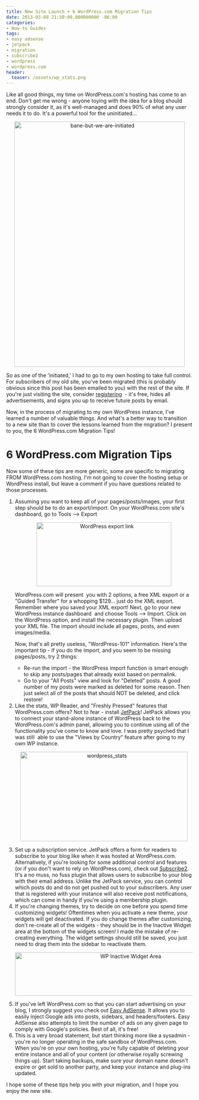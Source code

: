 ```yaml
---
title: New Site Launch + 6 WordPress.com Migration Tips
date: 2013-03-09 21:50:09.000000000 -06:00
categories:
- How-to Guides
tags:
- easy adsense
- jetpack
- migration
- subscribe2
- wordpress
- wordpress.com
header:
  teaser: /assets/wp_stats.png
---
```

<p>Like all good things, my time on WordPress.com's hosting has come to an end. Don't get me wrong - anyone toying with the idea for a blog should strongly consider it, as it's well-managed and does 90% of what any user needs it to do. It's a powerful tool for the uninitiated...</p>
<p style="text-align: center;"><a href="http://alexdglover.com/wp-content/uploads/2013/03/bane.png"><img class="aligncenter size-full wp-image-502" alt="bane-but-we-are-initiated" src="{{ site.baseurl }}/assets/bane.png" width="460" height="663" /></a></p>
<p>So as one of the 'initiated,' I had to go to my own hosting to take full control. For subscribers of my old site, you've been migrated (this is probably obvious since this post has been emailed to you) with the rest of the site. If you're just visiting the site, consider <a title="Register" href="http://alexdglover.com/membership-account-2/">registering</a>  - it's free, hides all advertisements, and signs you up to receive future posts by email.</p>
<p>Now, in the process of migrating to my own WordPress instance, I've learned a number of valuable things. And what's a better way to transition to a new site than to cover the lessons learned from the migration? I present to you, the 6 WordPress.com Migration Tips!</p>
<h1>6 WordPress.com Migration Tips</h1>
<p>Now some of these tips are more generic, some are specific to migrating FROM WordPress.com hosting. I'm not going to cover the hosting setup or WordPress install, but leave a comment if you have questions related to those processes.</p>
<ol>
  <li>
    <p>Assuming you want to keep all of your pages/posts/images, your first step should be to do an export/import. On your WordPress.com site's dashboard, go to Tools --> Export</p>
    <p style="text-align: center;"><a href="http://alexdglover.com/wp-content/uploads/2013/03/wp_export.png"><img class="aligncenter size-full wp-image-505" alt="WordPress export link" src="{{ site.baseurl }}/assets/wp_export.png" width="364" height="173" /></a></p>
    <p>WordPress.com will present  you with 2 options, a free XML export or a "Guided Transfer" for a whopping $129... just do the XML export. Remember where you saved your XML export! Next, go to your new WordPress instance dashboard  and choose Tools --> Import. Click on the WordPress option, and install the necessary plugin. Then upload your XML file. The import should include all pages, posts, and even images/media.</p>
    <p>Now, that's all pretty useless, "WordPress-101" information. Here's the important tip - if you do the import, and you seem to be missing pages/posts, try 2 things:</p>
    <ul>
      <li>Re-run the import - the WordPress import function is smart enough to skip any posts/pages that already exist based on permalink.</li>
      <li>Go to your "All Posts" view and look for "Deleted" posts. A good number of my posts were marked as deleted for some reason. Then just select all of the posts that should NOT be deleted, and click restore!
      </li>
    </ul>
  </li>

  <li>Like the stats, WP Reader, and "Freshly Pressed" features that WordPress.com offers? Not to fear - install <a title="JetPack" href="http://wordpress.org/extend/plugins/jetpack/" target="_blank">JetPack</a>! JetPack allows you to connect your stand-alone instance of WordPress back to the WordPress.com's admin panel, allowing you to continue using all of the functionality you've come to know and love. I was pretty psyched that I was still  able to use the "Views by Country" feature after going to my own WP instance.<br />
  <p style="text-align: center;"><a href="http://alexdglover.com/wp-content/uploads/2013/03/wp_stats.png"><img class="aligncenter  wp-image-510" alt="wordpress_stats" src="{{ site.baseurl }}/assets/wp_stats.png" width="452" height="242" /></a></p></li>

  <li>Set up a subscription service. JetPack offers a form for readers to subscribe to your blog like when it was hosted at WordPress.com. Alternatively, if you're looking for some additional control and features (or if you don't want to rely on WordPress.com), check out <a title="Subscribe2" href="http://wordpress.org/extend/plugins/subscribe2/" target="_blank">Subscribe2</a>. It's a no muss, no fuss plugin that allows users to subscribe to your blog with their email address. Unlike the JetPack service, you can control which posts do and do not get pushed out to your subscribers. Any user that is registered with your instance will also receive post notifications, which can come in handy if you're using a membership plugin.</li>

  <li>If you're changing themes, try to decide on one before you spend time customizing widgets! Oftentimes when you activate a new theme, your widgets will get deactivated. If you do change themes after customizing, don't re-create all of the widgets - they should be in the Inactive Widget area at the bottom of the widgets screen! I made the mistake of re-creating everything. The widget settings should still be saved, you just need to drag them into the sidebar to reactivate them.<br />
  <p style="text-align: center;"><a href="http://alexdglover.com/wp-content/uploads/2013/03/wp_widget1.png"><img class="aligncenter  wp-image-513" alt="WP Inactive Widget Area" src="{{ site.baseurl }}/assets/wp_widget1.png" width="609" height="117" /></a></p></li>

  <li>If you've left WordPress.com so that you can start advertising on your blog, I strongly suggest you check out <a title="Easy AdSense" href="http://wordpress.org/extend/plugins/easy-adsense-lite/" target="_blank">Easy AdSense</a>. It allows you to easily inject Google ads into posts, sidebars, and headers/footers. Easy AdSense also attempts to limit the number of ads on any given page to comply with Google's policies. Best of all, it's free!</li>

  <li>This is a very broad statement, but start thinking more like a sysadmin - you're no longer operating in the safe sandbox of WordPress.com. When you're on your own hosting, you're fully capable of deleting your entire instance and all of your content (or otherwise royally screwing things up). Start taking backups, make sure your domain name doesn't expire or get sold to another party, and keep your instance and plug-ins updated.</li>
</ol>

<p>I hope some of these tips help you with your migration, and I hope you enjoy the new site.</p>
